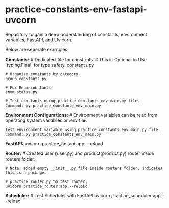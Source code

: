 # practice-constants-env-fastapi-uvcorn
Repository to gain a deep understanding of constants, environment variables, FastAPI, and Uvicorn.

Below are seperate examples:

**Constants:**
    # Dedicated file for constants.
    # This is Optional to Use 'typing.Final' for type safety.
    constants.py
     
    # Organize constants by category.
    group_constants.py

    # For Enum constants
    enum_status.py

    # Test constants using practice_constants_env_main.py file.
    Command: py practice_constants_env_main.py

**Environment Configurations:**
    # Environment variables can be read from operating system variables or .env file.

    Test environment variable using practice_constants_env_main.py file.
    Command: py practice_constants_env_main.py    

**FastAPI:**
    uvicorn practice_fastapi:app --reload

**Router:**
    # Created user (user.py) and product(product.py) router inside routers folder.
    
    # Note: added empty __init__.py file inside routers folder, indicates this is a package.

    # practice_router.py to test router.
    uvicorn practice_router:app --reload    

**Scheduler:**
    # Test Scheduler with FastAPI
    uvicorn practice_scheduler:app --reload
